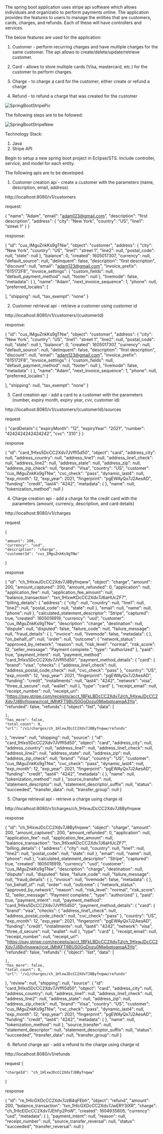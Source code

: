 The spring boot application uses stripe api software which allows individuals and organizatio to perform payments online. The application provides the features to users to manage the entities that are customers, cards, charges, and refunds. Each of these will have controllers and services.

The below features are used for the application:
1) Customer - perform recurring charges and have multiple charges for the same customer. The api allows to create/delete/update/retrieve customer.


2) Card - allows to store multiple cards (Visa, mastercard, etc.) for the customer to perform charges.



3) Charge  - to charge a card for the customer, either create or refund a charge


4) Refund  - to refund a charge that was created for the customer



![SpringBootStripePic](https://user-images.githubusercontent.com/22809880/98669436-d1e6c700-236a-11eb-9561-d703b6818d5a.png)




The following steps are to be followed:

![SpringBootStripeNew](https://user-images.githubusercontent.com/22809880/98668395-43be1100-2369-11eb-9957-4c81b52ff37e.png)


Technology Stack:
1) Java
2) Stripe API


Begin to setup a new spring boot project in Eclipse/STS. Include controller, service, and model for each entity.


The following apis are to be developed:

1) Customer creation api - create a customer with the parameters (name, description, email, address)

http://localhost:8080/v1/customers

request: 

{
    "name": "Adam",
    "email": "adam123@gmail.com",
    "description": "first description",
    "address": 
    {
        "city": "New York",
        "country": "US",
        "line1": "street 1"
    }
}

response:

{
  "id": "cus_IMguZnkKs9gTNw",
  "object": "customer",
  "address": {
    "city": "New York",
    "country": "US",
    "line1": "street 1",
    "line2": null,
    "postal_code": null,
    "state": null
  },
  "balance": 0,
  "created": 1605017307,
  "currency": null,
  "default_source": null,
  "delinquent": false,
  "description": "first description",
  "discount": null,
  "email": "adam123@gmail.com",
  "invoice_prefix": "615172F8",
  "invoice_settings": {
    "custom_fields": null,
    "default_payment_method": null,
    "footer": null
  },
  "livemode": false,
  "metadata": {
  },
  "name": "Adam",
  "next_invoice_sequence": 1,
  "phone": null,
  "preferred_locales": [

  ],
  "shipping": null,
  "tax_exempt": "none"
}


2) Customer retrieval api - retrieve a customer using customer id

http://localhost:8080/v1/customers/{customerId}



response:

{
  "id": "cus_IMguZnkKs9gTNw",
  "object": "customer",
  "address": {
    "city": "New York",
    "country": "US",
    "line1": "street 1",
    "line2": null,
    "postal_code": null,
    "state": null
  },
  "balance": 0,
  "created": 1605017307,
  "currency": null,
  "default_source": null,
  "delinquent": false,
  "description": "first description",
  "discount": null,
  "email": "adam123@gmail.com",
  "invoice_prefix": "615172F8",
  "invoice_settings": {
    "custom_fields": null,
    "default_payment_method": null,
    "footer": null
  },
  "livemode": false,
  "metadata": {
  },
  "name": "Adam",
  "next_invoice_sequence": 1,
  "phone": null,
  "preferred_locales": [

  ],
  "shipping": null,
  "tax_exempt": "none"
}



3) Card creation api - add a card to a customer with the parameters (number, expiry month, expiry year, cvv, customer id)


http://localhost:8080/v1/customers/{customerId}/sources

request

{
    "cardDetails":{
        "expiryMonth": "12",
        "expiryYear": "2021",
        "number": "4242424242424242",
        "cvc": "310"
    }
}

response

{
  "id": "card_1Hlxs5DcCC2Xdv7JVffI5d50",
  "object": "card",
  "address_city": null,
  "address_country": null,
  "address_line1": null,
  "address_line1_check": null,
  "address_line2": null,
  "address_state": null,
  "address_zip": null,
  "address_zip_check": null,
  "brand": "Visa",
  "country": "US",
  "customer": "cus_IMguZnkKs9gTNw",
  "cvc_check": "pass",
  "dynamic_last4": null,
  "exp_month": 12,
  "exp_year": 2021,
  "fingerprint": "pgEWAyQx7J2AesAD",
  "funding": "credit",
  "last4": "4242",
  "metadata": {
  },
  "name": null,
  "tokenization_method": null
}



4) Charge creation api - add a charge for the credit card with the parameters (amount, currency, description, and card details)

http://localhost:8080/v1/charges


request

{
    
    "amount": 200,
    "currency": "usd",
    "description": "charge",
    "customerId": "cus_IMguZnkKs9gTNw"
}

response

{
  "id": "ch_1HlxwJDcCC2Xdv7J8Byfnqww",
  "object": "charge",
  "amount": 200,
  "amount_captured": 200,
  "amount_refunded": 0,
  "application": null,
  "application_fee": null,
  "application_fee_amount": null,
  "balance_transaction": "txn_1HlxwKDcCC2Xdv7J6aHUcZF7",
  "billing_details": {
    "address": {
      "city": null,
      "country": null,
      "line1": null,
      "line2": null,
      "postal_code": null,
      "state": null
    },
    "email": null,
    "name": null,
    "phone": null
  },
  "calculated_statement_descriptor": "Stripe",
  "captured": true,
  "created": 1605018919,
  "currency": "usd",
  "customer": "cus_IMguZnkKs9gTNw",
  "description": "charge",
  "destination": null,
  "dispute": null,
  "disputed": false,
  "failure_code": null,
  "failure_message": null,
  "fraud_details": {
  },
  "invoice": null,
  "livemode": false,
  "metadata": {
  },
  "on_behalf_of": null,
  "order": null,
  "outcome": {
    "network_status": "approved_by_network",
    "reason": null,
    "risk_level": "normal",
    "risk_score": 12,
    "seller_message": "Payment complete.",
    "type": "authorized"
  },
  "paid": true,
  "payment_intent": null,
  "payment_method": "card_1Hlxs5DcCC2Xdv7JVffI5d50",
  "payment_method_details": {
    "card": {
      "brand": "visa",
      "checks": {
        "address_line1_check": null,
        "address_postal_code_check": null,
        "cvc_check": "pass"
      },
      "country": "US",
      "exp_month": 12,
      "exp_year": 2021,
      "fingerprint": "pgEWAyQx7J2AesAD",
      "funding": "credit",
      "installments": null,
      "last4": "4242",
      "network": "visa",
      "three_d_secure": null,
      "wallet": null
    },
    "type": "card"
  },
  "receipt_email": null,
  "receipt_number": null,
  "receipt_url": "https://pay.stripe.com/receipts/acct_1BFkLBDcCC2Xdv7J/ch_1HlxwJDcCC2Xdv7J8Byfnqww/rcpt_IMhKFT9BUS0GgDozu0MwbqtoamaA3Yp",
  "refunded": false,
  "refunds": {
    "object": "list",
    "data": [

    ],
    "has_more": false,
    "total_count": 0,
    "url": "/v1/charges/ch_1HlxwJDcCC2Xdv7J8Byfnqww/refunds"
  },
  "review": null,
  "shipping": null,
  "source": {
    "id": "card_1Hlxs5DcCC2Xdv7JVffI5d50",
    "object": "card",
    "address_city": null,
    "address_country": null,
    "address_line1": null,
    "address_line1_check": null,
    "address_line2": null,
    "address_state": null,
    "address_zip": null,
    "address_zip_check": null,
    "brand": "Visa",
    "country": "US",
    "customer": "cus_IMguZnkKs9gTNw",
    "cvc_check": "pass",
    "dynamic_last4": null,
    "exp_month": 12,
    "exp_year": 2021,
    "fingerprint": "pgEWAyQx7J2AesAD",
    "funding": "credit",
    "last4": "4242",
    "metadata": {
    },
    "name": null,
    "tokenization_method": null
  },
  "source_transfer": null,
  "statement_descriptor": null,
  "statement_descriptor_suffix": null,
  "status": "succeeded",
  "transfer_data": null,
  "transfer_group": null
}


5) Charge retrieval api - retrieve a charge using charge id

http://localhost:8080/v1/charges/ch_1HlxwJDcCC2Xdv7J8Byfnqww

response

{
  "id": "ch_1HlxwJDcCC2Xdv7J8Byfnqww",
  "object": "charge",
  "amount": 200,
  "amount_captured": 200,
  "amount_refunded": 0,
  "application": null,
  "application_fee": null,
  "application_fee_amount": null,
  "balance_transaction": "txn_1HlxwKDcCC2Xdv7J6aHUcZF7",
  "billing_details": {
    "address": {
      "city": null,
      "country": null,
      "line1": null,
      "line2": null,
      "postal_code": null,
      "state": null
    },
    "email": null,
    "name": null,
    "phone": null
  },
  "calculated_statement_descriptor": "Stripe",
  "captured": true,
  "created": 1605018919,
  "currency": "usd",
  "customer": "cus_IMguZnkKs9gTNw",
  "description": "charge",
  "destination": null,
  "dispute": null,
  "disputed": false,
  "failure_code": null,
  "failure_message": null,
  "fraud_details": {
  },
  "invoice": null,
  "livemode": false,
  "metadata": {
  },
  "on_behalf_of": null,
  "order": null,
  "outcome": {
    "network_status": "approved_by_network",
    "reason": null,
    "risk_level": "normal",
    "risk_score": 12,
    "seller_message": "Payment complete.",
    "type": "authorized"
  },
  "paid": true,
  "payment_intent": null,
  "payment_method": "card_1Hlxs5DcCC2Xdv7JVffI5d50",
  "payment_method_details": {
    "card": {
      "brand": "visa",
      "checks": {
        "address_line1_check": null,
        "address_postal_code_check": null,
        "cvc_check": "pass"
      },
      "country": "US",
      "exp_month": 12,
      "exp_year": 2021,
      "fingerprint": "pgEWAyQx7J2AesAD",
      "funding": "credit",
      "installments": null,
      "last4": "4242",
      "network": "visa",
      "three_d_secure": null,
      "wallet": null
    },
    "type": "card"
  },
  "receipt_email": null,
  "receipt_number": null,
  "receipt_url": "https://pay.stripe.com/receipts/acct_1BFkLBDcCC2Xdv7J/ch_1HlxwJDcCC2Xdv7J8Byfnqww/rcpt_IMhKFT9BUS0GgDozu0MwbqtoamaA3Yp",
  "refunded": false,
  "refunds": {
    "object": "list",
    "data": [

    ],
    "has_more": false,
    "total_count": 0,
    "url": "/v1/charges/ch_1HlxwJDcCC2Xdv7J8Byfnqww/refunds"
  },
  "review": null,
  "shipping": null,
  "source": {
    "id": "card_1Hlxs5DcCC2Xdv7JVffI5d50",
    "object": "card",
    "address_city": null,
    "address_country": null,
    "address_line1": null,
    "address_line1_check": null,
    "address_line2": null,
    "address_state": null,
    "address_zip": null,
    "address_zip_check": null,
    "brand": "Visa",
    "country": "US",
    "customer": "cus_IMguZnkKs9gTNw",
    "cvc_check": "pass",
    "dynamic_last4": null,
    "exp_month": 12,
    "exp_year": 2021,
    "fingerprint": "pgEWAyQx7J2AesAD",
    "funding": "credit",
    "last4": "4242",
    "metadata": {
    },
    "name": null,
    "tokenization_method": null
  },
  "source_transfer": null,
  "statement_descriptor": null,
  "statement_descriptor_suffix": null,
  "status": "succeeded",
  "transfer_data": null,
  "transfer_group": null
}



6) Refund charge api - add a refund to the charge using charge id

http://localhost:8080/v1/refunds

request
{
    
    "chargeId": "ch_1HlxwJDcCC2Xdv7J8Byfnqww"
}

response

{
  "id": "re_1HlcGXDcCC2Xdv7JzB4qFEbh",
  "object": "refund",
  "amount": 200,
  "balance_transaction": "txn_1HlcGXDcCC2Xdv7JwERY3iXR",
  "charge": "ch_1HlcElDcCC2Xdv7JEhFp2PoW",
  "created": 1604935605,
  "currency": "usd",
  "metadata": {
  },
  "payment_intent": null,
  "reason": null,
  "receipt_number": null,
  "source_transfer_reversal": null,
  "status": "succeeded",
  "transfer_reversal": null
}









